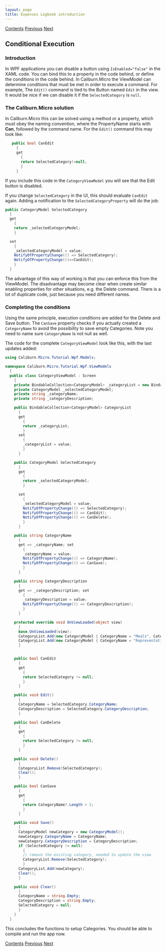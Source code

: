 ```yaml
---
layout: page
title: Expenses Logbook introduction
---
```


[Contents](Contents) [Previous](CategoryView) [Next](Menu)

## Conditional Execution

### Introduction

In WPF applications you can disable a button using ``IsEnabled="false"`` in the XAML code. You can bind this to a property in the code behind, or define the conditions in the code behind. In Caliburn.Micro the ViewModel can determine conditions that must be met in order to execute a command. For example, The ``Edit()`` command is tied to the Button named ``Edit`` in the view. It would be nice if we can disable it if the ``SelectedCategory`` is ``null``.

### The Caliburn.Micro solution

In Caliburn.Micro this can be solved using a method or a property, which must obey the naming convention, where the PropertyName starts with **Can**, followed by the command name. For the ``Edit()`` command this may look like:

```csharp
   public bool CanEdit 
     { 
     get
       {
       return SelectedCategory!=null;
       }
     }
```

If you include this code in the ``CategoryViewModel`` you will see that  the Edit button is disabled.

If you change ``SelectedCategory`` in the UI, this should evaluate ``CanEdit`` again. Adding a notification to the ``SelectedCategoryProperty`` will do the job:

```csharp
public CategoryModel SelectedCategory
  {
  get
    {
    return _selectedCategoryModel;
    }

  set
    {
    _selectedCategoryModel = value;
    NotifyOfPropertyChange(() => SelectedCategory);
    NotifyOfPropertyChange(()=>CanEdit);
    }
  }
```

The advantage of this way of working is that you can enforce this from the ViewModel. The disadvantage may become clear when create similar enabling properties for other situations, e.g. the Delete command. There is a lot of duplicate code, just because you need different names.

### Completing the conditions

Using the same principle, execution conditions are added for the Delete and Save button. The ``CanSave`` property checks if you actually created a ``CategoryName`` to avoid the possibility to save empty Categories. Note you need to name sure ``CategoryName`` is not null as well.

The code for the complete ``CategoryViewModel`` look like this, with the last updates added:

```csharp
using Caliburn.Micro.Tutorial.Wpf.Models;

namespace Caliburn.Micro.Tutorial.Wpf.ViewModels
  {
  public class CategoryViewModel : Screen
    {
    private BindableCollection<CategoryModel> _categoryList = new BindableCollection<CategoryModel>();
    private CategoryModel _selectedCategoryModel;
    private string _categoryName;
    private string _categoryDescription;

    public BindableCollection<CategoryModel> CategoryList
      {
      get
        {
        return _categoryList;
        }
      set
        {
        _categoryList = value;
        }
      }

    public CategoryModel SelectedCategory
      {
      get
        {
        return _selectedCategoryModel;
        }

      set
        {
        _selectedCategoryModel = value;
        NotifyOfPropertyChange(() => SelectedCategory);
        NotifyOfPropertyChange(() => CanEdit);
        NotifyOfPropertyChange(() => CanDelete);
        }
      }

    public string CategoryName
      {
      get => _categoryName; set
        {
        _categoryName = value;
        NotifyOfPropertyChange(() => CategoryName);
        NotifyOfPropertyChange(() => CanSave);
        }
      }

    public string CategoryDescription
      {
      get => _categoryDescription; set
        {
        _categoryDescription = value;
        NotifyOfPropertyChange(() => CategoryDescription);
        }
      }

    protected override void OnViewLoaded(object view)
      {
      base.OnViewLoaded(view);
      CategoryList.Add(new CategoryModel { CategoryName = "Meals", CategoryDescription = "Lunched and diners" });
      CategoryList.Add(new CategoryModel { CategoryName = "Representation", CategoryDescription = "Gifts for our customers" });
      }


    public bool CanEdit
      {
      get
        {
        return SelectedCategory != null;
        }
      }

    public void Edit()
      {
      CategoryName = SelectedCategory.CategoryName;
      CategoryDescription = SelectedCategory.CategoryDescription;
      }

    public bool CanDelete
      {
      get
        {
        return SelectedCategory != null;
        }
      }

    public void Delete()
      {
      CategoryList.Remove(SelectedCategory);
      Clear();
      }

    public bool CanSave
      {
      get
        {
        return CategoryName?.Length > 2;
        }
      }

    public void Save()
      {
      CategoryModel newCategory = new CategoryModel();
      newCategory.CategoryName = CategoryName;
      newCategory.CategoryDescription = CategoryDescription;
      if (SelectedCategory != null)
        {
        // remove the existing category, needed to update the view
        CategoryList.Remove(SelectedCategory);
        }
      CategoryList.Add(newCategory);
      Clear();
      }

    public void Clear()
      {
      CategoryName = string.Empty;
      CategoryDescription = string.Empty;
      SelectedCategory = null;
      }
    }
  }
```

This concludes the functions to setup Categories. You should be able to compile and run the app now.

[Contents](Contents) [Previous](CategoryView) [Next](Menu)

